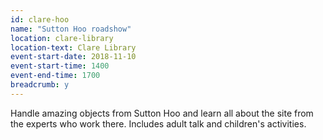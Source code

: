```yaml
---
id: clare-hoo
name: "Sutton Hoo roadshow"
location: clare-library
location-text: Clare Library
event-start-date: 2018-11-10
event-start-time: 1400
event-end-time: 1700
breadcrumb: y
---
```


Handle amazing objects from Sutton Hoo and learn all about the site from the experts who work there. Includes adult talk and children's activities.
